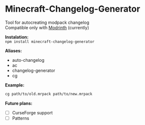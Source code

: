 # Minecraft-Changelog-Generator
Tool for autocreating modpack changelog  
Compatible only with [Modrinth](https://modrinth.com/) (currently)

**Instalation:**  
`npm install minecraft-changelog-generator`

**Aliases:**
* auto-changelog
* ac
* changelog-generator
* cg

**Example:**
```bash
cg path/to/old.mrpack path/to/new.mrpack
```

**Future plans:**
* [ ] CurseForge support
* [ ] Patterns